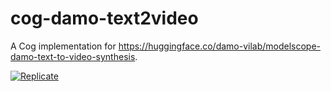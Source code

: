 # cog-damo-text2video

A Cog implementation for https://huggingface.co/damo-vilab/modelscope-damo-text-to-video-synthesis.

[![Replicate](https://replicate.com/cjwbw/damo-text-to-video/badge)](https://replicate.com/cjwbw/damo-text-to-video) 